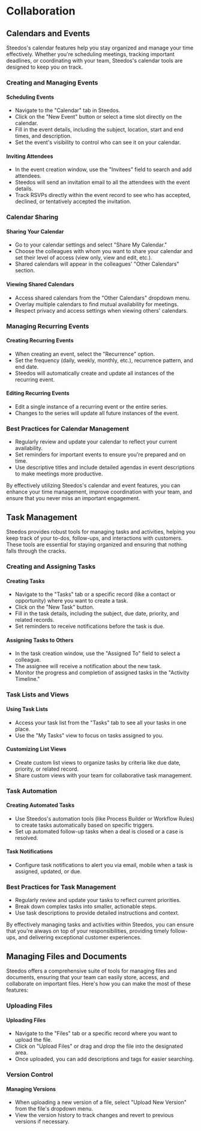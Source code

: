 # Collaboration

## Calendars and Events

Steedos's calendar features help you stay organized and manage your time effectively. Whether you're scheduling meetings, tracking important deadlines, or coordinating with your team, Steedos's calendar tools are designed to keep you on track.

### Creating and Managing Events

#### Scheduling Events
- Navigate to the "Calendar" tab in Steedos.
- Click on the "New Event" button or select a time slot directly on the calendar.
- Fill in the event details, including the subject, location, start and end times, and description.
- Set the event's visibility to control who can see it on your calendar.

#### Inviting Attendees
- In the event creation window, use the "Invitees" field to search and add attendees.
- Steedos will send an invitation email to all the attendees with the event details.
- Track RSVPs directly within the event record to see who has accepted, declined, or tentatively accepted the invitation.

### Calendar Sharing

#### Sharing Your Calendar
- Go to your calendar settings and select "Share My Calendar."
- Choose the colleagues with whom you want to share your calendar and set their level of access (view only, view and edit, etc.).
- Shared calendars will appear in the colleagues' "Other Calendars" section.

#### Viewing Shared Calendars
- Access shared calendars from the "Other Calendars" dropdown menu.
- Overlay multiple calendars to find mutual availability for meetings.
- Respect privacy and access settings when viewing others' calendars.

### Managing Recurring Events

#### Creating Recurring Events
- When creating an event, select the "Recurrence" option.
- Set the frequency (daily, weekly, monthly, etc.), recurrence pattern, and end date.
- Steedos will automatically create and update all instances of the recurring event.

#### Editing Recurring Events
- Edit a single instance of a recurring event or the entire series.
- Changes to the series will update all future instances of the event.

<!-- ### Calendar Integration

#### Syncing with External Calendars
- Integrate Steedos with external calendar services like Google Calendar or Microsoft Outlook.
- Keep your Steedos and external calendars in sync to avoid scheduling conflicts.

#### Mobile Calendar Access
- Access your Steedos calendar on the go with the Steedos mobile app.
- Receive notifications and reminders directly on your mobile device. -->

### Best Practices for Calendar Management

- Regularly review and update your calendar to reflect your current availability.
- Set reminders for important events to ensure you're prepared and on time.
- Use descriptive titles and include detailed agendas in event descriptions to make meetings more productive.

By effectively utilizing Steedos's calendar and event features, you can enhance your time management, improve coordination with your team, and ensure that you never miss an important engagement.


## Task Management

Steedos provides robust tools for managing tasks and activities, helping you keep track of your to-dos, follow-ups, and interactions with customers. These tools are essential for staying organized and ensuring that nothing falls through the cracks.

### Creating and Assigning Tasks

#### Creating Tasks
- Navigate to the "Tasks" tab or a specific record (like a contact or opportunity) where you want to create a task.
- Click on the "New Task" button.
- Fill in the task details, including the subject, due date, priority, and related records.
- Set reminders to receive notifications before the task is due.

#### Assigning Tasks to Others
- In the task creation window, use the "Assigned To" field to select a colleague.
- The assignee will receive a notification about the new task.
- Monitor the progress and completion of assigned tasks in the "Activity Timeline."

### Task Lists and Views

#### Using Task Lists
- Access your task list from the "Tasks" tab to see all your tasks in one place.
- Use the "My Tasks" view to focus on tasks assigned to you.

#### Customizing List Views
- Create custom list views to organize tasks by criteria like due date, priority, or related record.
- Share custom views with your team for collaborative task management.

### Task Automation

#### Creating Automated Tasks
- Use Steedos's automation tools (like Process Builder or Workflow Rules) to create tasks automatically based on specific triggers.
- Set up automated follow-up tasks when a deal is closed or a case is resolved.

#### Task Notifications
- Configure task notifications to alert you via email, mobile when a task is assigned, updated, or due.

### Best Practices for Task Management

- Regularly review and update your tasks to reflect current priorities.
- Break down complex tasks into smaller, actionable steps.
- Use task descriptions to provide detailed instructions and context.

By effectively managing tasks and activities within Steedos, you can ensure that you're always on top of your responsibilities, providing timely follow-ups, and delivering exceptional customer experiences.


## Managing Files and Documents

Steedos offers a comprehensive suite of tools for managing files and documents, ensuring that your team can easily store, access, and collaborate on important files. Here's how you can make the most of these features:

### Uploading Files

#### Uploading Files
- Navigate to the "Files" tab or a specific record where you want to upload the file.
- Click on "Upload Files" or drag and drop the file into the designated area.
- Once uploaded, you can add descriptions and tags for easier searching.

### Version Control

#### Managing Versions
- When uploading a new version of a file, select "Upload New Version" from the file's dropdown menu.
- View the version history to track changes and revert to previous versions if necessary.
